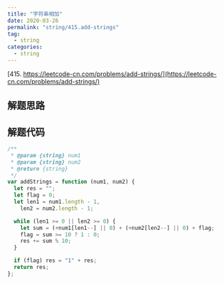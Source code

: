 ```yaml
---
title: "字符串相加"
date: 2020-03-26
permalink: "string/415.add-strings"
tag:
  - string
categories:
  - string
---
```


[415. https://leetcode-cn.com/problems/add-strings/](https://leetcode-cn.com/problems/add-strings/)

## 解题思路

## 解题代码

```js
/**
 * @param {string} num1
 * @param {string} num2
 * @return {string}
 */
var addStrings = function (num1, num2) {
  let res = "";
  let flag = 0;
  let len1 = num1.length - 1,
    len2 = num2.length - 1;

  while (len1 >= 0 || len2 >= 0) {
    let sum = (+num1[len1--] || 0) + (+num2[len2--] || 0) + flag;
    flag = sum >= 10 ? 1 : 0;
    res += sum % 10;
  }

  if (flag) res = "1" + res;
  return res;
};
```
